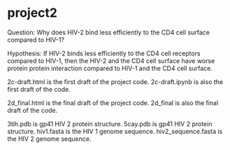 # project2
Question: Why does HIV-2 bind less efficiently to the CD4 cell surface compared to HIV-1?  

Hypothesis: If HIV-2 binds less efficiently to the CD4 cell receptors compared to HIV-1, then the HIV-2 and the CD4 cell surface have worse protein protein interaction compared to HIV-1 and the CD4 cell surface.

2c-draft.html is the first draft of the project code. 2c-draft.ipynb is also the first draft of the code.

2d_final.html is the final draft of the project code. 2d_final is also the final draft of the code.

3tih.pdb is gp41 HIV 2 protein structure.
5cay.pdb is gp41 HIV 2 protein structure.
hiv1.fasta is the HIV 1 genome sequence.
hiv2_sequence.fasta is the HIV 2 genome sequence.
